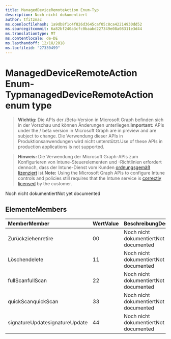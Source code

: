 ```yaml
---
title: ManagedDeviceRemoteAction Enum-Typ
description: Noch nicht dokumentiert
author: tfitzmac
ms.openlocfilehash: 1a9db8f1c4f826d3645caf05c8ca42214930dd52
ms.sourcegitcommit: 6a82bf240a3cfc0baabd227349e08a08311e3d44
ms.translationtype: MT
ms.contentlocale: de-DE
ms.lasthandoff: 12/18/2018
ms.locfileid: "27330499"
---
```

# <a name="manageddeviceremoteaction-enum-type"></a><span data-ttu-id="6bd49-103">ManagedDeviceRemoteAction Enum-Typ</span><span class="sxs-lookup"><span data-stu-id="6bd49-103">managedDeviceRemoteAction enum type</span></span>

> <span data-ttu-id="6bd49-104">**Wichtig:** Die APIs der /Beta-Version in Microsoft Graph befinden sich in der Vorschau und können Änderungen unterliegen.</span><span class="sxs-lookup"><span data-stu-id="6bd49-104">**Important:** APIs under the / beta version in Microsoft Graph are in preview and are subject to change.</span></span> <span data-ttu-id="6bd49-105">Die Verwendung dieser APIs in Produktionsanwendungen wird nicht unterstützt.</span><span class="sxs-lookup"><span data-stu-id="6bd49-105">Use of these APIs in production applications is not supported.</span></span>

> <span data-ttu-id="6bd49-106">**Hinweis:** Die Verwendung der Microsoft Graph-APIs zum Konfigurieren von Intune-Steuerelementen und -Richtlinien erfordert dennoch, dass der Intune-Dienst vom Kunden [ordnungsgemäß lizenziert](https://go.microsoft.com/fwlink/?linkid=839381) ist.</span><span class="sxs-lookup"><span data-stu-id="6bd49-106">**Note:** Using the Microsoft Graph APIs to configure Intune controls and policies still requires that the Intune service is [correctly licensed](https://go.microsoft.com/fwlink/?linkid=839381) by the customer.</span></span>

<span data-ttu-id="6bd49-107">Noch nicht dokumentiert</span><span class="sxs-lookup"><span data-stu-id="6bd49-107">Not yet documented</span></span>
## <a name="members"></a><span data-ttu-id="6bd49-108">Elemente</span><span class="sxs-lookup"><span data-stu-id="6bd49-108">Members</span></span>
|<span data-ttu-id="6bd49-109">Member</span><span class="sxs-lookup"><span data-stu-id="6bd49-109">Member</span></span>|<span data-ttu-id="6bd49-110">Wert</span><span class="sxs-lookup"><span data-stu-id="6bd49-110">Value</span></span>|<span data-ttu-id="6bd49-111">Beschreibung</span><span class="sxs-lookup"><span data-stu-id="6bd49-111">Description</span></span>|
|:---|:---|:---|
|<span data-ttu-id="6bd49-112">Zurückziehen</span><span class="sxs-lookup"><span data-stu-id="6bd49-112">retire</span></span>|<span data-ttu-id="6bd49-113">0</span><span class="sxs-lookup"><span data-stu-id="6bd49-113">0</span></span>|<span data-ttu-id="6bd49-114">Noch nicht dokumentiert</span><span class="sxs-lookup"><span data-stu-id="6bd49-114">Not yet documented</span></span>|
|<span data-ttu-id="6bd49-115">Löschen</span><span class="sxs-lookup"><span data-stu-id="6bd49-115">delete</span></span>|<span data-ttu-id="6bd49-116">1</span><span class="sxs-lookup"><span data-stu-id="6bd49-116">1</span></span>|<span data-ttu-id="6bd49-117">Noch nicht dokumentiert</span><span class="sxs-lookup"><span data-stu-id="6bd49-117">Not yet documented</span></span>|
|<span data-ttu-id="6bd49-118">fullScan</span><span class="sxs-lookup"><span data-stu-id="6bd49-118">fullScan</span></span>|<span data-ttu-id="6bd49-119">2</span><span class="sxs-lookup"><span data-stu-id="6bd49-119">2</span></span>|<span data-ttu-id="6bd49-120">Noch nicht dokumentiert</span><span class="sxs-lookup"><span data-stu-id="6bd49-120">Not yet documented</span></span>|
|<span data-ttu-id="6bd49-121">quickScan</span><span class="sxs-lookup"><span data-stu-id="6bd49-121">quickScan</span></span>|<span data-ttu-id="6bd49-122">3</span><span class="sxs-lookup"><span data-stu-id="6bd49-122">3</span></span>|<span data-ttu-id="6bd49-123">Noch nicht dokumentiert</span><span class="sxs-lookup"><span data-stu-id="6bd49-123">Not yet documented</span></span>|
|<span data-ttu-id="6bd49-124">signatureUpdate</span><span class="sxs-lookup"><span data-stu-id="6bd49-124">signatureUpdate</span></span>|<span data-ttu-id="6bd49-125">4</span><span class="sxs-lookup"><span data-stu-id="6bd49-125">4</span></span>|<span data-ttu-id="6bd49-126">Noch nicht dokumentiert</span><span class="sxs-lookup"><span data-stu-id="6bd49-126">Not yet documented</span></span>|






